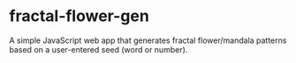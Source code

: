 # fractal-flower-gen
A simple JavaScript web app that generates fractal flower/mandala patterns based on a user-entered seed (word or number).
